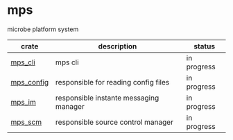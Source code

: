 # mps

microbe platform system

| crate           | description                            | status      |
|-----------------|----------------------------------------|-------------|
| [mps_cli][0]    | mps cli                                | in progress |
| [mps_config][3] | responsible for reading config files   | in progress |
| [mps_im][2]     | responsible instante messaging manager | in progress |
| [mps_scm][1]    | responsible source control manager     | in progress |

[0]: ./crates/mps_cli/README.md
[1]: ./crates/mps_scm/README.md
[2]: ./crates/mps_im/README.md
[3]: ./crates/mps_config/README.md
